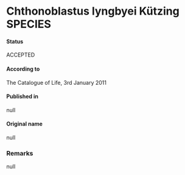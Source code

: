 # Chthonoblastus lyngbyei Kützing SPECIES

#### Status
ACCEPTED

#### According to
The Catalogue of Life, 3rd January 2011

#### Published in
null

#### Original name
null

### Remarks
null